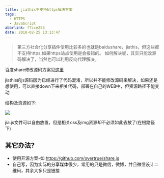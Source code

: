 ```yaml
---
title: jiathis不支持https解决方案
tags:
  - HTTPS
  - JavaScript
abbrlink: f7cce253
date: 2018-02-25 13:13:47
---
```

> 第三方社会化分享插件使用比较多的也就是baidushare，jiathis，但这些都不支持https,如果https站点使用是会报错的。
如何解决呢，其实只能改源码解决了，当然也可以利用反向代理解决。

百度share修改源码方案见[这里](https://github.com/hrwhisper/baiduShare)

jiathis的js源码因为已经进行了代码混淆，所以并不能修改源码来解决，如果还是想使用，可以直接down下来相关代码，部署在自己的WEB中，但资源路径不能变动

结构及资源如下:

![](http://or0g12e5e.bkt.clouddn.com/blog/2018-02-25-063251.png)

jia.js文件可以自由放置，但是相关css及img资源却不必须如此去放了(在根路径下)

## 其它办法?

+ 使用开源方案-如 https://github.com/overtrue/share.js
+ 自己写，因为实际的分享媒体很少，常用的只是微信，微博，并且微信设计二维码，其余大多只是链接

